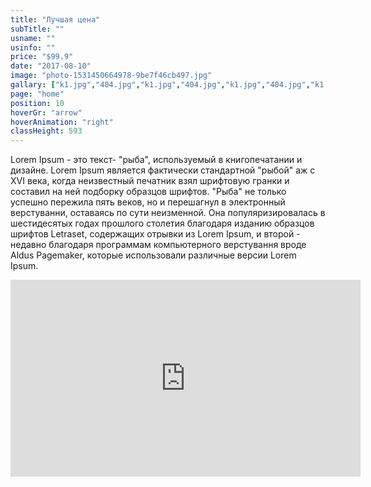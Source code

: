 ```yaml
---
title: "Лучшая цена"
subTitle: ""
usname: ""
usinfo: ""
price: "$99.9"
date: "2017-08-10"
image: "photo-1531450664978-9be7f46cb497.jpg"
gallary: ["k1.jpg","404.jpg","k1.jpg","404.jpg","k1.jpg","404.jpg","k1.jpg","404.jpg","k1.jpg","404.jpg"]
page: "home"
position: 10
hoverGr: "arrow"
hoverAnimation: "right"
classHeight: 593
---
```


Lorem Ipsum - это текст- "рыба", используемый в книгопечатании и дизайне. Lorem Ipsum является фактически стандартной "рыбой" аж с XVI века, когда неизвестный печатник взял шрифтовую гранки и составил на ней подборку образцов шрифтов. "Рыба" не только успешно пережила пять веков, но и перешагнул в электронный верстуванни, оставаясь по сути неизменной. Она популяризировалась в шестидесятых годах прошлого столетия благодаря изданию образцов шрифтов Letraset, содержащих отрывки из Lorem Ipsum, и второй - недавно благодаря программам компьютерного верстування вроде Aldus Pagemaker, которые использовали различные версии Lorem Ipsum.

<iframe width="560" height="315" src="https://www.youtube.com/embed/4n0xNbfJLR8" frameborder="0" allowfullscreen></iframe>